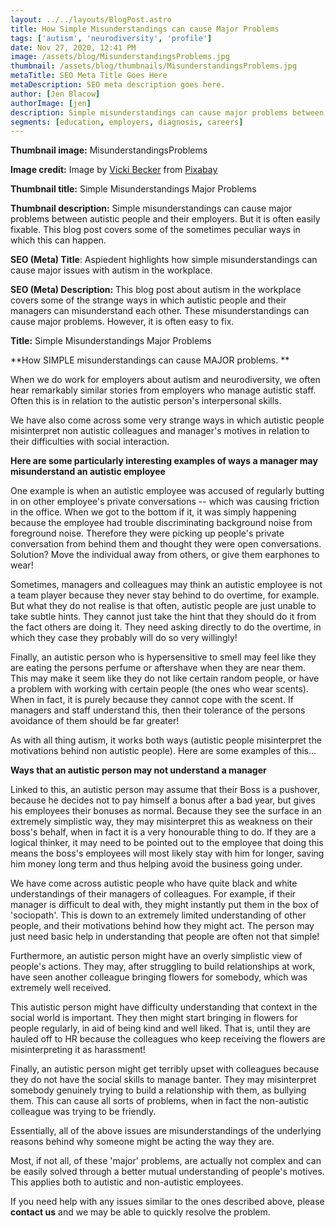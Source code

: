 ```yaml
---
layout: ../../layouts/BlogPost.astro
title: How Simple Misunderstandings can cause Major Problems
tags: ['autism', 'neurodiversity', 'profile']
date: Nov 27, 2020, 12:41 PM
image: /assets/blog/MisunderstandingsProblems.jpg
thumbnail: /assets/blog/thumbnails/MisunderstandingsProblems.jpg
metaTitle: SEO Meta Title Goes Here
metaDescription: SEO meta description goes here.
author: [Jen Blacow]
authorImage: [jen]
description: Simple misunderstandings can cause major problems between autistic people and their employers. But it is often easily fixable. This blog post covers some of the sometimes peculiar ways in which this can happen.
segments: [education, employers, diagnosis, careers]
---
```

**Thumbnail image:** MisunderstandingsProblems

**Image credit:** Image by [Vicki
Becker](https://pixabay.com/users/missvicki-392548/?utm_source=link-attribution&utm_medium=referral&utm_campaign=image&utm_content=986252) from [Pixabay](https://pixabay.com/?utm_source=link-attribution&utm_medium=referral&utm_campaign=image&utm_content=986252)

**Thumbnail title:** Simple Misunderstandings Major Problems

**Thumbnail description:** Simple misunderstandings can cause major
problems between autistic people and their employers. But it is often
easily fixable. This blog post covers some of the sometimes peculiar
ways in which this can happen.

**SEO (Meta) Title**: Aspiedent highlights how simple misunderstandings
can cause major issues with autism in the workplace.

**SEO (Meta) Description:** This blog post about autism in the workplace
covers some of the strange ways in which autistic people and their
managers can misunderstand each other. These misunderstandings can cause
major problems. However, it is often easy to fix.

**Title:** Simple Misunderstandings Major Problems

**How SIMPLE misunderstandings can cause MAJOR problems. **

When we do work for employers about autism and neurodiversity, we often
hear remarkably similar stories from employers who manage autistic
staff. Often this is in relation to the autistic person's interpersonal
skills.

We have also come across some very strange ways in which autistic people
misinterpret non autistic colleagues and manager's motives in relation
to their difficulties with social interaction.

**Here are some particularly interesting examples of ways a manager may
misunderstand an autistic employee**

One example is when an autistic employee was accused of regularly
butting in on other employee's private conversations -- which was
causing friction in the office. When we got to the bottom if it, it was
simply happening because the employee had trouble discriminating
background noise from foreground noise. Therefore they were picking up
people's private conversation from behind them and thought they were
open conversations. Solution? Move the individual away from others, or
give them earphones to wear!

Sometimes, managers and colleagues may think an autistic employee is not
a team player because they never stay behind to do overtime, for
example. But what they do not realise is that often, autistic people are
just unable to take subtle hints. They cannot just take the hint that
they should do it from the fact others are doing it. They need asking
directly to do the overtime, in which they case they probably will do so
very willingly!

Finally, an autistic person who is hypersensitive to smell may feel like
they are eating the persons perfume or aftershave when they are near
them. This may make it seem like they do not like certain random people,
or have a problem with working with certain people (the ones who wear
scents). When in fact, it is purely because they cannot cope with the
scent. If managers and staff understand this, then their tolerance of
the persons avoidance of them should be far greater!

As with all thing autism, it works both ways (autistic people
misinterpret the motivations behind non autistic people). Here are some
examples of this...

**Ways that an autistic person may not understand a manager**

Linked to this, an autistic person may assume that their Boss is a
pushover, because he decides not to pay himself a bonus after a bad
year, but gives his employees their bonuses as normal. Because they see
the surface in an extremely simplistic way, they may misinterpret this
as weakness on their boss's behalf, when in fact it is a very honourable
thing to do. If they are a logical thinker, it may need to be pointed
out to the employee that doing this means the boss's employees will most
likely stay with him for longer, saving him money long term and thus
helping avoid the business going under.

We have come across autistic people who have quite black and white
understandings of their managers of colleagues. For example, if their
manager is difficult to deal with, they might instantly put them in the
box of 'sociopath'. This is down to an extremely limited understanding
of other people, and their motivations behind how they might act. The
person may just need basic help in understanding that people are often
not that simple!

Furthermore, an autistic person might have an overly simplistic view of
people's actions. They may, after struggling to build relationships at
work, have seen another colleague bringing flowers for somebody, which
was extremely well received.

This autistic person might have difficulty understanding that context in
the social world is important. They then might start bringing in flowers
for people regularly, in aid of being kind and well liked. That is,
until they are hauled off to HR because the colleagues who keep
receiving the flowers are misinterpreting it as harassment!

Finally, an autistic person might get terribly upset with colleagues
because they do not have the social skills to manage banter. They may
misinterpret somebody genuinely trying to build a relationship with
them, as bullying them. This can cause all sorts of problems, when in
fact the non-autistic colleague was trying to be friendly.

Essentially, all of the above issues are misunderstandings of the
underlying reasons behind why someone might be acting the way they are.

Most, if not all, of these 'major' problems, are actually not complex
and can be easily solved through a better mutual understanding of
people's motives. This applies both to autistic and non-autistic
employees.

If you need help with any issues similar to the ones described above,
please **contact us** and we may be able to quickly resolve the
problem.
